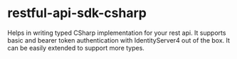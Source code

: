 # restful-api-sdk-csharp
Helps in writing typed CSharp implementation for your rest api. It supports basic and bearer token authentication with IdentityServer4 out of the box. It can be easily extended to support more types.
